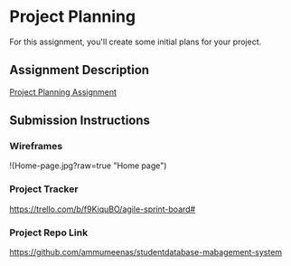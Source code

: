 # Project Planning
For this assignment, you'll create some initial plans for your project.

## Assignment Description
[Project Planning Assignment](https://education.launchcode.org/liftoff/modules/assignments/project-planning)

## Submission Instructions

### Wireframes
!(Home-page.jpg?raw=true "Home page")

### Project Tracker

https://trello.com/b/f9KiquBO/agile-sprint-board#

### Project Repo Link

https://github.com/ammumeenas/studentdatabase-mabagement-system
